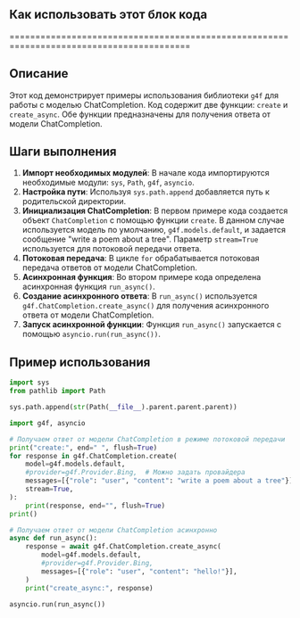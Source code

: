 ## Как использовать этот блок кода
=========================================================================================

Описание
-------------------------
Этот код демонстрирует примеры использования библиотеки `g4f` для работы с моделью ChatCompletion.  Код содержит две функции: `create` и `create_async`.  Обе функции предназначены для получения ответа от модели ChatCompletion.

Шаги выполнения
-------------------------
1. **Импорт необходимых модулей**: В начале кода импортируются необходимые модули: `sys`, `Path`, `g4f`, `asyncio`.
2. **Настройка пути**: Используя `sys.path.append` добавляется путь к родительской директории.
3. **Инициализация ChatCompletion**: В первом примере кода создается объект `ChatCompletion` с помощью функции `create`. В данном случае используется модель по умолчанию, `g4f.models.default`, и задается сообщение "write a poem about a tree".  Параметр `stream=True` используется для потоковой передачи ответа.
4. **Потоковая передача**:  В цикле `for` обрабатывается  потоковая передача ответов от модели ChatCompletion.
5. **Асинхронная функция**: Во втором примере кода определена асинхронная функция `run_async()`.
6. **Создание асинхронного ответа**:  В `run_async()` используется `g4f.ChatCompletion.create_async()` для получения асинхронного ответа от модели ChatCompletion. 
7. **Запуск асинхронной функции**:  Функция `run_async()` запускается с помощью `asyncio.run(run_async())`.

Пример использования
-------------------------

```python
import sys
from pathlib import Path

sys.path.append(str(Path(__file__).parent.parent.parent))

import g4f, asyncio

# Получаем ответ от модели ChatCompletion в режиме потоковой передачи
print("create:", end=" ", flush=True)
for response in g4f.ChatCompletion.create(
    model=g4f.models.default,
    #provider=g4f.Provider.Bing,  # Можно задать провайдера
    messages=[{"role": "user", "content": "write a poem about a tree"}],
    stream=True,
):
    print(response, end="", flush=True)
print()

# Получаем ответ от модели ChatCompletion асинхронно
async def run_async():
    response = await g4f.ChatCompletion.create_async(
        model=g4f.models.default,
        #provider=g4f.Provider.Bing,
        messages=[{"role": "user", "content": "hello!"}],
    )
    print("create_async:", response)

asyncio.run(run_async())
```